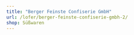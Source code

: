 ```yaml
---
title: "Berger Feinste Confiserie GmbH"
url: /lofer/berger-feinste-confiserie-gmbh-2/
shop: Süßwaren
---
```

